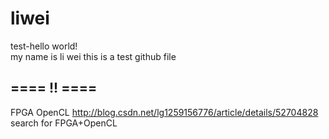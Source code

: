 # liwei
test-hello world!
\
my name is li wei 
this is a test github file

==== !! ====
------------------------------------------------------------------------------------------------------------------------
FPGA OpenCL
http://blog.csdn.net/lg1259156776/article/details/52704828
search for FPGA+OpenCL
